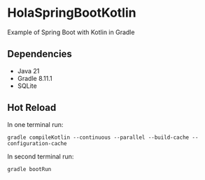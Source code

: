 # HolaSpringBootKotlin
Example of Spring Boot with Kotlin in Gradle

## Dependencies
- Java 21
- Gradle 8.11.1
- SQLite

## Hot Reload
In one terminal run:
```
gradle compileKotlin --continuous --parallel --build-cache --configuration-cache
```
In second terminal run:
```
gradle bootRun
```


